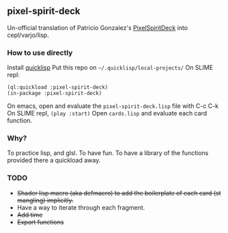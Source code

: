 ## pixel-spirit-deck

Un-official translation of Patricio Gonzalez's [PixelSpiritDeck](https://github.com/patriciogonzalezvivo/PixelSpiritDeck) into cepl/varjo/lisp.

### How to use directly

Install [quicklisp](https://www.quicklisp.org/beta/)
Put this repo on `~/.quicklisp/local-projects/`
On SLIME repl:
```
(ql:quickload :pixel-spirit-deck)
(in-package :pixel-spirit-deck)
```
On emacs, open and evaluate the `pixel-spirit-deck.lisp` file with C-c C-k
On SLIME repl, `(play :start)`
Open `cards.lisp` and evaluate each card function.

### Why?
To practice lisp, and glsl. To have fun. To have a library of the functions provided there a quickload away.

### TODO
* ~~Shader lisp macro (aka defmacro) to add the boilerplate of each card (st mangling) implicitly.~~
* Have a way to iterate through each fragment.
* ~~Add time~~
* ~~Export functions~~
